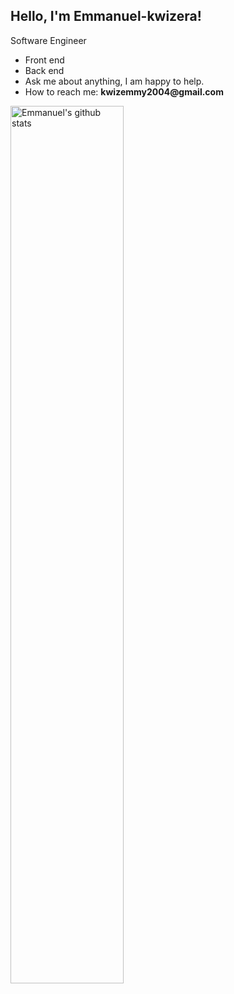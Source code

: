 <!-- Your title -->
## Hello, I'm Emmanuel-kwizera!

<!-- Your badges
You can use the website to generate badges: https://shields.io/
-->
<!-- Talking about me -->
Software Engineer

- Front end
- Back end
- Ask me about anything, I am happy to help.
- How to reach me: __kwizemmy2004@gmail.com__

<a href="https://github.com/Emmanuel-kwizera/github-readme-stats">
   <img width="60%" alt="Emmanuel's github stats" src="https://github-readme-stats.vercel.app/api?username=Emmanuel-kwizera&show_icons=true&count_private=true" />  
</a>

